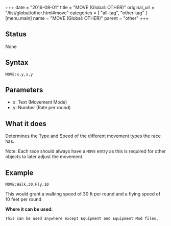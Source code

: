 +++
date = "2016-08-01"
title = "MOVE (Global: OTHER)"
original_url = "/list/global/other.html#move"
categories = [ "all-tag", "other-tag" ]
[menu.main]
    name = "MOVE (Global: OTHER)"
    parent = "other"
+++

## Status

None

## Syntax

`MOVE:x,y,x,y`

## Parameters

-   x: Text (Movement Mode)
-   y: Number (Rate per round)



What it does
------------

Determines the Type and Speed of the different movement types the race
has.

Note: Each race should always have a `MOVE` entry as this is required
for other objects to later adjust the movement.

Example
-------

`MOVE:Walk,30,Fly,10`

This would grant a walking speed of 30 ft per round and a flying speed
of 10 feet per round

**Where it can be used:**

`This can be used anywhere except Equipment and Equipment Mod files.`

